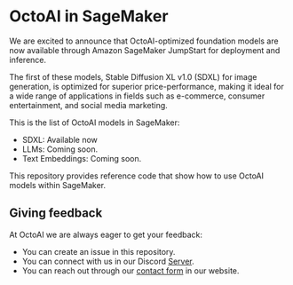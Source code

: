 # OctoAI in SageMaker
We are excited to announce that OctoAI-optimized foundation models are now available through Amazon SageMaker JumpStart for deployment and inference. 

The first of these models, Stable Diffusion XL v1.0 (SDXL) for image generation, is optimized for superior price-performance, making it ideal for a wide range of applications in fields such as e-commerce, consumer entertainment, and social media marketing.

This is the list of OctoAI models in SageMaker:
* SDXL: Available now
* LLMs: Coming soon.
* Text Embeddings: Coming soon.

This repository provides reference code that show how to use OctoAI models within SageMaker.

## Giving feedback
At OctoAI we are always eager to get your feedback:
* You can create an issue in this repository.
* You can connect with us in our Discord [Server](https://discord.com/invite/rXTPeRBcG7).
* You can reach out through our [contact form](https://octo.ai/contact-us/) in our website.
